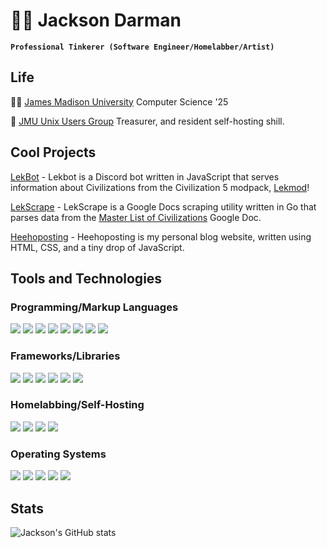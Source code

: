 # 🐱‍💻 Jackson Darman
**`Professional Tinkerer (Software Engineer/Homelabber/Artist)`**

## Life

👨‍🎓 [James Madison University](https://www.jmu.edu/cise/cs/index.shtml) Computer Science '25

🐧 [JMU Unix Users Group](https://github.com/jmunixusers) Treasurer, and resident self-hosting shill.

## Cool Projects

[LekBot](https://github.com/jacksondarman/lekbot) - Lekbot is a Discord bot written in JavaScript that serves information about Civilizations from the Civilization 5 modpack, [Lekmod](https://github.com/EnormousApplePie/Lekmod)!

[LekScrape](https://github.com/jacksondarman/lekscrape) - LekScrape is a Google Docs scraping utility written in Go that parses data from the [Master List of Civilizations](https://docs.google.com/document/d/1Yy9z-pe9D4S_poTCRzLxmWCalY3QAo2MhGbuV17HmYM/edit) Google Doc.

[Heehoposting](https://heehoposting.xyz) - Heehoposting is my personal blog website, written using HTML, CSS, and a tiny drop of JavaScript. 

## Tools and Technologies

### Programming/Markup Languages
<div>
  <img src="https://img.shields.io/badge/html5-%23E34F26.svg?&style=for-the-badge&logo=html5&logoColor=white" />
  <img src="https://img.shields.io/badge/css3-%231572B6.svg?&style=for-the-badge&logo=css3&logoColor=white" />
  <img src="https://img.shields.io/badge/javascript-%23F7DF1E.svg?&style=for-the-badge&logo=javascript&logoColor=black" />
  <img src="https://img.shields.io/badge/python-%233776AB.svg?&style=for-the-badge&logo=python&logoColor=white" />
  <img src="https://img.shields.io/badge/c%20sharp-%23239120.svg?&style=for-the-badge&logo=c%20sharp&logoColor=white" />
  <img src="https://img.shields.io/badge/java-%23007396.svg?&style=for-the-badge&logo=java&logoColor=white" />
  <img src="https://img.shields.io/badge/go-%2300ADD8.svg?&style=for-the-badge&logo=go&logoColor=white" />
  <img src="https://img.shields.io/badge/c-%23A8B9CC.svg?&style=for-the-badge&logo=c&logoColor=black" />
</div>

### Frameworks/Libraries
<div>
   	<img src="https://img.shields.io/badge/unity-%23000000.svg?&style=for-the-badge&logo=unity&logoColor=white" />
   	<img src="https://img.shields.io/badge/flask-%23000000.svg?&style=for-the-badge&logo=flask&logoColor=white" />
    <img src="https://img.shields.io/badge/django-%23092E20.svg?&style=for-the-badge&logo=django&logoColor=white" />
    <img src="https://img.shields.io/badge/vue.js-%234FC08D.svg?&style=for-the-badge&logo=vue.js&logoColor=white" />
   	<img src="https://img.shields.io/badge/dot--net-%23512BD4.svg?&style=for-the-badge&logo=dot-net&logoColor=white" />
    <img src="https://img.shields.io/badge/bootstrap-%237952B3.svg?&style=for-the-badge&logo=bootstrap&logoColor=white" />
</div>

### Homelabbing/Self-Hosting
<div>
   	<img src="https://img.shields.io/badge/docker-%232496ED.svg?&style=for-the-badge&logo=docker&logoColor=white" />
    <img src="https://img.shields.io/badge/proxmox-%23E57000.svg?&style=for-the-badge&logo=proxmox&logoColor=white" />
    <img src="https://img.shields.io/badge/nginx-%23269539.svg?&style=for-the-badge&logo=nginx&logoColor=white" />
    <img src="https://img.shields.io/badge/truenas-%230095D5.svg?&style=for-the-badge&logo=truenas&logoColor=white" />
</div>

### Operating Systems
<div>
  <img src="https://img.shields.io/badge/windows-%230078D6.svg?&style=for-the-badge&logo=windows&logoColor=white" />
  <img src="https://img.shields.io/badge/linux-%23FCC624.svg?&style=for-the-badge&logo=linux&logoColor=black" />
  <img src="https://img.shields.io/badge/ubuntu-%23E95420.svg?&style=for-the-badge&logo=ubuntu&logoColor=white" />
  <img src="https://img.shields.io/badge/fedora-%23294172.svg?&style=for-the-badge&logo=fedora&logoColor=white" />
  <img src="https://img.shields.io/badge/arch%20linux-%231793D1.svg?&style=for-the-badge&logo=arch%20linux&logoColor=white" />
</div>

## Stats
![Jackson's GitHub stats](https://github-readme-stats.vercel.app/api?username=jacksondarman&showicons=true&theme=tokyonight)
